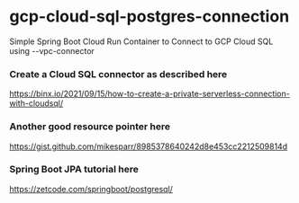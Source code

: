 # gcp-cloud-sql-postgres-connection
Simple Spring Boot Cloud Run Container to Connect to GCP Cloud SQL using --vpc-connector


### Create a Cloud SQL connector as described here
https://binx.io/2021/09/15/how-to-create-a-private-serverless-connection-with-cloudsql/


### Another good resource pointer here
https://gist.github.com/mikesparr/8985378640242d8e453cc2212509814d

### Spring Boot JPA tutorial here
https://zetcode.com/springboot/postgresql/
